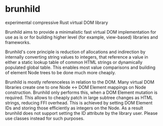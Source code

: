 # brunhild
experimental compressive Rust virtual DOM library

Brunhild aims to provide a minimalistic fast virtual DOM implementation for use
as is or for building higher level (for example, view-based) libraries and
frameworks.

Brunhild's core principle is reduction of allocations and indirection by
internally converting string values to integers, that reference a value in
either a static lookup table of common HTML strings or dynamically populated
global table. This enables most value comparisons and building of element Node
trees to be done much more cheaply.

Brunhild is mostly referenceless in relation to the DOM. Many virtual DOM
libraries create one to one Node <-> DOM Element mappings on Node construction.
Brunhild only performs this, when a DOM Element mutation is required. This
allows to cheaply patch in large subtree changes as HTML strings, reducing FFI
overhead. This is achieved by setting DOM Element IDs and storing those
efficiently as integers on the Node. As a result brunhild does not support
setting the ID attribute by the library user. Please use classes instead for
such purposes.
